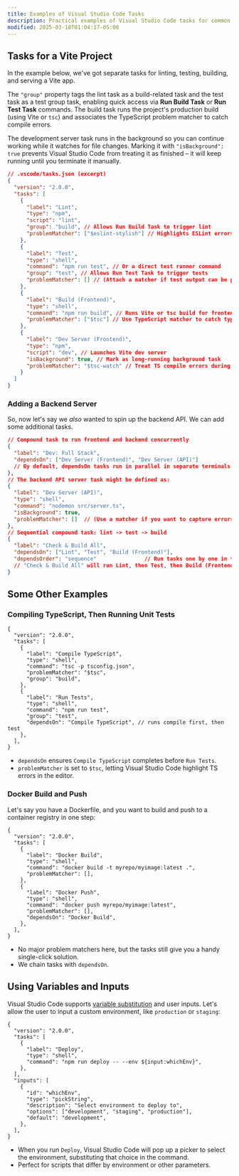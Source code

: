```yaml
---
title: Examples of Visual Studio Code Tasks
description: Practical examples of Visual Studio Code tasks for common development scenarios including building, testing, and deployments
modified: 2025-03-18T01:04:17-05:00
---
```


## Tasks for a Vite Project

In the example below, we've got separate tasks for linting, testing, building, and serving a Vite app.

The `"group"` property tags the lint task as a build-related task and the test task as a test group task, enabling quick access via **Run Build Task** or **Run Test Task** commands. The build task runs the project's production build (using Vite or `tsc`) and associates the TypeScript problem matcher to catch compile errors.

The development server task runs in the background so you can continue working while it watches for file changes. Marking it with `"isBackground": true` prevents Visual Studio Code from treating it as finished – it will keep running until you terminate it manually.

```json
// .vscode/tasks.json (excerpt)
{
  "version": "2.0.0",
  "tasks": [
    {
      "label": "Lint",
      "type": "npm",
      "script": "lint",
      "group": "build", // Allows Run Build Task to trigger lint
      "problemMatcher": ["$eslint-stylish"] // Highlights ESLint errors in Problems pane
    },
    {
      "label": "Test",
      "type": "shell",
      "command": "npm run test", // Or a direct test runner command
      "group": "test", // Allows Run Test Task to trigger tests
      "problemMatcher": [] // (Attach a matcher if test output can be parsed for errors)
    },
    {
      "label": "Build (Frontend)",
      "type": "shell",
      "command": "npm run build", // Runs Vite or tsc build for frontend
      "problemMatcher": ["$tsc"] // Use TypeScript matcher to catch type errors
    },
    {
      "label": "Dev Server (Frontend)",
      "type": "npm",
      "script": "dev", // Launches Vite dev server
      "isBackground": true, // Mark as long-running background task
      "problemMatcher": "$tsc-watch" // Treat TS compile errors during dev
    }
  ]
}
```

### Adding a Backend Server

So, now let's say we _also_ wanted to spin up the backend API. We can add some additional tasks.

```json
// Compound task to run frontend and backend concurrently
{
  "label": "Dev: Full Stack",
  "dependsOn": ["Dev Server (Frontend)", "Dev Server (API)"]
  // By default, dependsOn tasks run in parallel in separate terminals ([Integrate with External Tools via Tasks](https://code.visualstudio.com/docs/editor/tasks#:~:text=You%20can%20also%20compose%20tasks,executed%20in%20parallel%20by%20default))
},
// The backend API server task might be defined as:
{
  "label": "Dev Server (API)",
  "type": "shell",
  "command": "nodemon src/server.ts",
  "isBackground": true,
  "problemMatcher": []  // (Use a matcher if you want to capture errors in Problems)
},
// Sequential compound task: lint -> test -> build
{
  "label": "Check & Build All",
  "dependsOn": ["Lint", "Test", "Build (Frontend)"],
  "dependsOrder": "sequence"               // Run tasks one by one in the given order ([Integrate with External Tools via Tasks](https://code.visualstudio.com/docs/editor/tasks#:~:text=))
  // "Check & Build All" will run Lint, then Test, then Build (Frontend) sequentially
}
```

## Some Other Examples

### Compiling TypeScript, Then Running Unit Tests

```jsonc
{
  "version": "2.0.0",
  "tasks": [
    {
      "label": "Compile TypeScript",
      "type": "shell",
      "command": "tsc -p tsconfig.json",
      "problemMatcher": "$tsc",
      "group": "build",
    },
    {
      "label": "Run Tests",
      "type": "shell",
      "command": "npm run test",
      "group": "test",
      "dependsOn": "Compile TypeScript", // runs compile first, then test
    },
  ],
}
```

- `dependsOn` ensures `Compile TypeScript` completes before `Run Tests`.
- `problemMatcher` is set to `$tsc`, letting Visual Studio Code highlight TS errors in the editor.

### Docker Build and Push

Let's say you have a Dockerfile, and you want to build and push to a container registry in one step:

```jsonc
{
  "version": "2.0.0",
  "tasks": [
    {
      "label": "Docker Build",
      "type": "shell",
      "command": "docker build -t myrepo/myimage:latest .",
      "problemMatcher": [],
    },
    {
      "label": "Docker Push",
      "type": "shell",
      "command": "docker push myrepo/myimage:latest",
      "problemMatcher": [],
      "dependsOn": "Docker Build",
    },
  ],
}
```

- No major problem matchers here, but the tasks still give you a handy single-click solution.
- We chain tasks with `dependsOn`.

## Using Variables and Inputs

Visual Studio Code supports [variable substitution](https://code.visualstudio.com/docs/editor/variables-reference) and user inputs. Let's allow the user to input a custom environment, like `production` or `staging`:

```jsonc
{
  "version": "2.0.0",
  "tasks": [
    {
      "label": "Deploy",
      "type": "shell",
      "command": "npm run deploy -- --env ${input:whichEnv}",
    },
  ],
  "inputs": [
    {
      "id": "whichEnv",
      "type": "pickString",
      "description": "Select environment to deploy to",
      "options": ["development", "staging", "production"],
      "default": "development",
    },
  ],
}
```

- When you run `Deploy`, Visual Studio Code will pop up a picker to select the environment, substituting that choice in the command.
- Perfect for scripts that differ by environment or other parameters.
